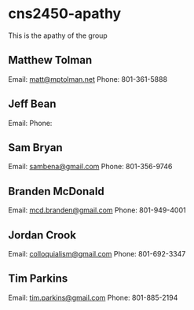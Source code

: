 cns2450-apathy
==============

This is the apathy of the group

Matthew Tolman
--------------
Email: matt@mptolman.net
Phone: 801-361-5888

Jeff Bean
-----------
Email:
Phone:

Sam Bryan
----------
Email: sambena@gmail.com
Phone: 801-356-9746

Branden McDonald
-----------------
Email: mcd.branden@gmail.com
Phone: 801-949-4001

Jordan Crook
------------
Email: colloquialism@gmail.com
Phone: 801-692-3347

Tim Parkins
-----------
Email: tim.parkins@gmail.com
Phone: 801-885-2194